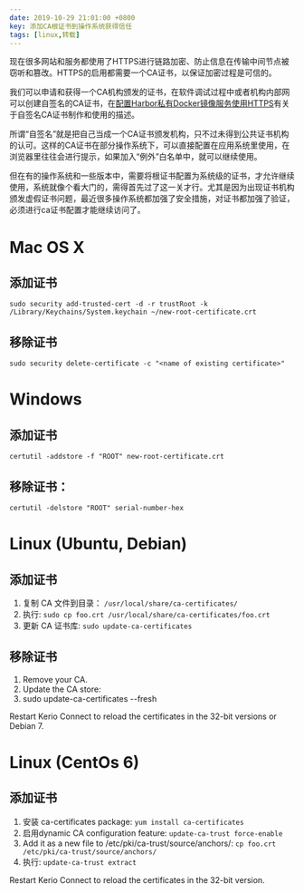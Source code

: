 ```yaml
---
date: 2019-10-29 21:01:00 +0800
key: 添加CA根证书到操作系统获得信任
tags: [linux,转载]
---
```


现在很多网站和服务都使用了HTTPS进行链路加密、防止信息在传输中间节点被窃听和篡改。HTTPS的启用都需要一个CA证书，以保证加密过程是可信的。

我们可以申请和获得一个CA机构颁发的证书，在软件调试过程中或者机构内部网可以创建自签名的CA证书，在[配置Harbor私有Docker镜像服务使用HTTPS](https://my.oschina.net/u/2306127/blog/785281)有关于自签名CA证书制作和使用的描述。

所谓“自签名”就是把自己当成一个CA证书颁发机构，只不过未得到公共证书机构的认可。这样的CA证书在部分操作系统下，可以直接配置在应用系统里使用，在浏览器里往往会进行提示，如果加入“例外”白名单中，就可以继续使用。

但在有的操作系统和一些版本中，需要将根证书配置为系统级的证书，才允许继续使用，系统就像个看大门的，需得首先过了这一关才行。尤其是因为出现证书机构颁发虚假证书问题，最近很多操作系统都加强了安全措施，对证书都加强了验证，必须进行ca证书配置才能继续访问了。


# Mac OS X

## 添加证书
`sudo security add-trusted-cert -d -r trustRoot -k /Library/Keychains/System.keychain ~/new-root-certificate.crt`
## 移除证书
`sudo security delete-certificate -c "<name of existing certificate>"`

# Windows

## 添加证书
`certutil -addstore -f "ROOT" new-root-certificate.crt`
## 移除证书：
`certutil -delstore "ROOT" serial-number-hex`

# Linux (Ubuntu, Debian)

## 添加证书

1. 复制 CA 文件到目录： `/usr/local/share/ca-certificates/`
2. 执行: `sudo cp foo.crt /usr/local/share/ca-certificates/foo.crt`
3. 更新 CA 证书库: `sudo update-ca-certificates`

## 移除证书

1. Remove your CA.
2. Update the CA store:
3. sudo update-ca-certificates --fresh

Restart Kerio Connect to reload the certificates in the 32-bit versions or Debian 7.

# Linux (CentOs 6)

## 添加证书

1. 安装 ca-certificates package: `yum install ca-certificates`
2. 启用dynamic CA configuration feature: `update-ca-trust force-enable`
3. Add it as a new file to /etc/pki/ca-trust/source/anchors/: `cp foo.crt /etc/pki/ca-trust/source/anchors/`
4. 执行: `update-ca-trust extract`

Restart Kerio Connect to reload the certificates in the 32-bit version.